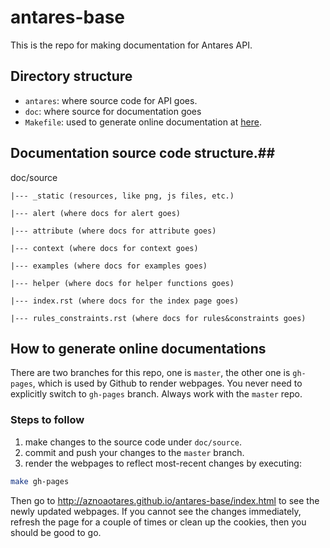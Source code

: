 # antares-base

This is the repo for making documentation for Antares API.

## Directory structure

- `antares`: where source code for API goes.
- `doc`: where source for documentation goes
- `Makefile`: used to generate online documentation at
  [here](http://aznoaotares.github.io/antares-base/index.html).

## Documentation source code structure.##

doc/source

    |--- _static (resources, like png, js files, etc.)
	
	|--- alert (where docs for alert goes)
	
	|--- attribute (where docs for attribute goes)
	
	|--- context (where docs for context goes)
	
	|--- examples (where docs for examples goes)
	
	|--- helper (where docs for helper functions goes)
	
	|--- index.rst (where docs for the index page goes)
	
	|--- rules_constraints.rst (where docs for rules&constraints goes)
	

## How to generate online documentations

There are two branches for this repo, one is `master`, the other one
is `gh-pages`, which is used by Github to render webpages. You never
need to explicitly switch to `gh-pages` branch. Always work with the
`master` repo.

### Steps to follow

1. make changes to the source code under `doc/source`.
2. commit and push your changes to the `master` branch.
3. render the webpages to reflect most-recent changes by executing:
```sh
make gh-pages
```

Then go to http://aznoaotares.github.io/antares-base/index.html to see
the newly updated webpages. If you cannot see the changes immediately,
refresh the page for a couple of times or clean up the cookies, then
you should be good to go.
